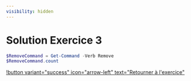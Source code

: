 ```yaml
---
visibility: hidden
---
```


# Solution Exercice 3

```powershell
$RemoveCommand = Get-Command -Verb Remove
$RemoveCommand.count
```

[!button variant="success" icon="arrow-left" text="Retourner à l'exercice"](exercice3.md)